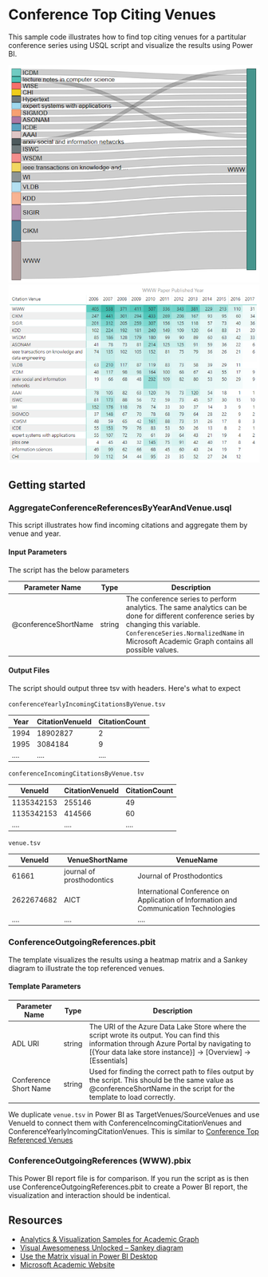 # Conference Top Citing Venues

This sample code illustrates how to find top citing venues for a partitular conference series using USQL script and visualize the results using Power BI.

![](/images/PBIConferenceIncomingCitations(WWW).png "WWW incoming citations") 
![](/images/PBIConferenceIncomingCitationsByYear(WWW).png "WWW incoming citations by year") 


## Getting started

### AggregateConferenceReferencesByYearAndVenue.usql

This script illustrates how find incoming citations and aggregate them by venue and year.


#### Input Parameters

The script has the below parameters

| Parameter Name |  Type  |                  Description                  |
|----------------|--------|-----------------------------------------------|
|  @conferenceShortName    | string | The conference series to perform analytics. The same analytics can be done for different conference series by changing this variable. `ConferenceSeries.NormalizedName` in Microsoft Academic Graph contains all possible values.|



#### Output Files

The script should output three tsv with headers. Here's what to expect

`conferenceYearlyIncomingCitationsByVenue.tsv`

| Year  | CitationVenueId  | CitationCount  |
|-------|------------------|----------------|
| 1994  |     18902827     |      2         |
| 1995  |     3084184      |      9         |
| ....  |     ....         |     ....       |


`conferenceIncomingCitationsByVenue.tsv`

| VenueId    |  CitationVenueId | CitationCount  |
|------------|------------------|----------------|
| 1135342153 |     255146       |      49        |
| 1135342153 |     414566       |      60        |
| ....       |     ....         |     ....       |


`venue.tsv`

| VenueId  |       VenueShortName      |      VenueName          |
|----------|---------------------------|-------------------------|
| 61661    | journal of prosthodontics |Journal of Prosthodontics|
| 2622674682  |     AICT      |      International Conference on Application of Information and Communication Technologies        |
| ....  |     ....      |     ....       |



### ConferenceOutgoingReferences.pbit

The template visualizes the results using a heatmap matrix and a Sankey diagram to illustrate the top referenced venues.

 

#### Template Parameters
| Parameter Name |  Type  |                  Description                  |
|----------------|--------|-----------------------------------------------|
|  ADL URI    | string | The URI of the Azure Data Lake Store where the script wrote its output. You can find this information through Azure Portal by navigating to [{Your data lake store instance}] -> [Overview] -> [Essentials]  |
| Conference Short Name | string | Used for finding the correct path to files output by the script. This should be the same value as @conferenceShortName in the script for the template to load correctly. |

We duplicate `venue.tsv` in Power BI as TargetVenues/SourceVenues and use VenueId to connect them with ConferenceIncomingCitationVenues and ConferenceYearlyIncomingCitationVenues. This is similar to   [Conference Top Referenced Venues](/src/AcademicAnalytics/09.%20Conference%20Top%20Referenced%20Venues)

### ConferenceOutgoingReferences (WWW).pbix

This Power BI report file is for comparison. If you run the script as is then use ConferenceOutgoingReferences.pbit to create a Power BI report, the visualization and interaction should be indentical. 

## Resources

- [Analytics & Visualization Samples for Academic Graph](/README.md)
- [Visual Awesomeness Unlocked – Sankey diagram](https://powerbi.microsoft.com/en-us/blog/visual-awesomeness-unlocked-sankey-diagram/)
- [Use the Matrix visual in Power BI Desktop](https://docs.microsoft.com/en-us/power-bi/desktop-matrix-visual)
- [Microsoft Academic Website](https://academic.microsoft.com/)